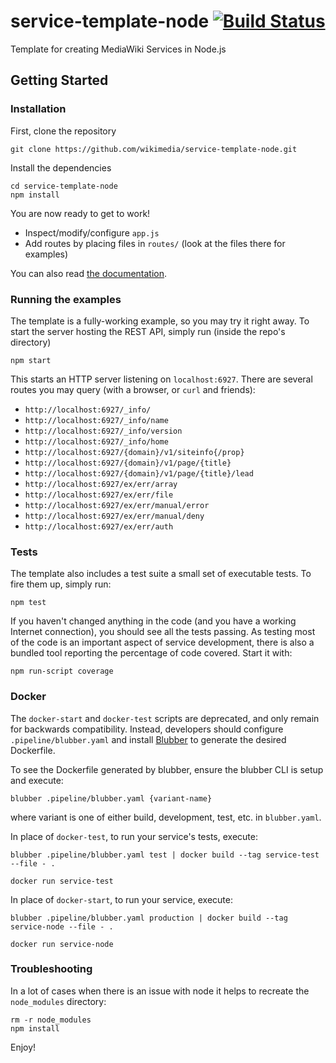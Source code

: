 # service-template-node [![Build Status](https://travis-ci.org/wikimedia/service-template-node.svg?branch=master)](https://travis-ci.org/wikimedia/service-template-node)

Template for creating MediaWiki Services in Node.js

## Getting Started

### Installation

First, clone the repository

```
git clone https://github.com/wikimedia/service-template-node.git
```

Install the dependencies

```
cd service-template-node
npm install
```

You are now ready to get to work!

* Inspect/modify/configure `app.js`
* Add routes by placing files in `routes/` (look at the files there for examples)

You can also read [the documentation](https://www.mediawiki.org/wiki/ServiceTemplateNode).

### Running the examples

The template is a fully-working example, so you may try it right away. To
start the server hosting the REST API, simply run (inside the repo's directory)

```
npm start
```

This starts an HTTP server listening on `localhost:6927`. There are several
routes you may query (with a browser, or `curl` and friends):

* `http://localhost:6927/_info/`
* `http://localhost:6927/_info/name`
* `http://localhost:6927/_info/version`
* `http://localhost:6927/_info/home`
* `http://localhost:6927/{domain}/v1/siteinfo{/prop}`
* `http://localhost:6927/{domain}/v1/page/{title}`
* `http://localhost:6927/{domain}/v1/page/{title}/lead`
* `http://localhost:6927/ex/err/array`
* `http://localhost:6927/ex/err/file`
* `http://localhost:6927/ex/err/manual/error`
* `http://localhost:6927/ex/err/manual/deny`
* `http://localhost:6927/ex/err/auth`

### Tests

The template also includes a test suite a small set of executable tests. To fire
them up, simply run:

```
npm test
```

If you haven't changed anything in the code (and you have a working Internet
connection), you should see all the tests passing. As testing most of the code
is an important aspect of service development, there is also a bundled tool
reporting the percentage of code covered. Start it with:

```
npm run-script coverage
```

### Docker

The `docker-start` and `docker-test` scripts are deprecated, and only remain for backwards compatibility. Instead, developers should configure `.pipeline/blubber.yaml` and install [Blubber](https://github.com/wikimedia/blubber) to generate the desired Dockerfile.

To see the Dockerfile generated by blubber, ensure the blubber CLI is setup and execute:
```
blubber .pipeline/blubber.yaml {variant-name}
```
where variant is one of either build, development, test, etc. in `blubber.yaml`.

In place of `docker-test`, to run your service's tests, execute:
```
blubber .pipeline/blubber.yaml test | docker build --tag service-test --file - .
```

```
docker run service-test
```

In place of `docker-start`, to run your service, execute:
```
blubber .pipeline/blubber.yaml production | docker build --tag service-node --file - .
```
```
docker run service-node
```

### Troubleshooting

In a lot of cases when there is an issue with node it helps to recreate the
`node_modules` directory:

```
rm -r node_modules
npm install
```

Enjoy!

